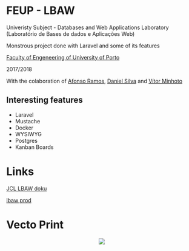 # FEUP - LBAW

Univeristy Subject - Databases and Web Applications Laboratory (Laboratório de Bases de dados e Aplicações Web)

Monstrous project done with Laravel and some of its features

[Faculty of Engeneering of University of Porto](https://sigarra.up.pt/feup/en/WEB_PAGE.INICIAL)

2017/2018

With the colaboration of [Afonso Ramos](https://github.com/afonsojramos), [Daniel Silva](https://github.com/Dannyps) and [Vítor Minhoto](https://github.com/VMinhoto)

## Interesting features
 - Laravel
 - Mustache
 - Docker
 - WYSIWYG
 - Postgres
 - Kanban Boards
 
# Links
[JCL LBAW doku](https://web.fe.up.pt/~jlopes/doku.php/teach/lbaw/index)

[lbaw prod](http://lbaw1721.lbaw-prod.fe.up.pt/)

# Vecto Print
<p align="center"><img src="https://i.imgur.com/AB1bVyc.png"/></p>
